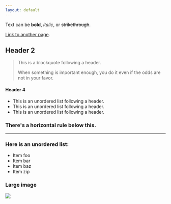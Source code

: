 ```yaml
---
layout: default
---
```


Text can be **bold**, _italic_, or ~~strikethrough~~.

[Link to another page](another-page).

## [](#header-2)Header 2

> This is a blockquote following a header.
>
> When something is important enough, you do it even if the odds are not in your favor.

#### [](#header-4)Header 4

*   This is an unordered list following a header.
*   This is an unordered list following a header.
*   This is an unordered list following a header.

### There's a horizontal rule below this.

* * *

### Here is an unordered list:

*   Item foo
*   Item bar
*   Item baz
*   Item zip

### Large image

![](https://guides.github.com/activities/hello-world/branching.png)
